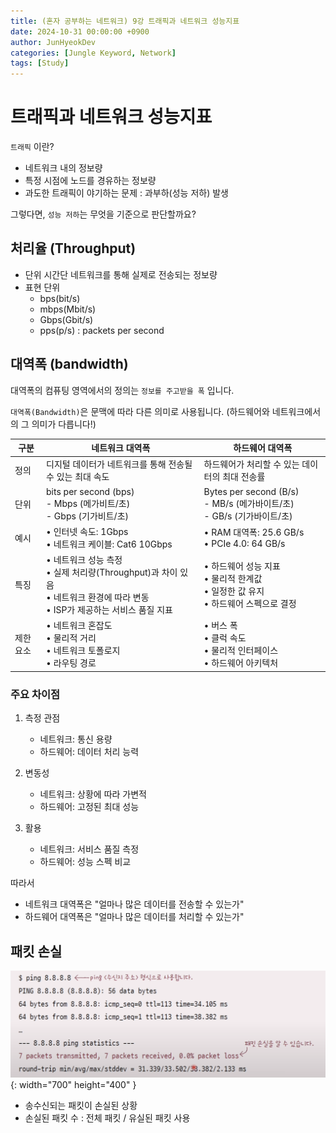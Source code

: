 ```yaml
---
title: (혼자 공부하는 네트워크) 9강 트래픽과 네트워크 성능지표
date: 2024-10-31 00:00:00 +0900
author: JunHyeokDev
categories: [Jungle Keyword, Network]
tags: [Study]
---
```


# 트래픽과 네트워크 성능지표

`트래픽` 이란?
- 네트워크 내의 정보량
- 특정 시점에 노드를 경유하는 정보량
- 과도한 트래픽이 야기하는 문제 : 과부하(성능 저하) 발생

그렇다면, `성능 저하`는 무엇을 기준으로 판단할까요?

## 처리율 (Throughput)

- 단위 시간단 네트워크를 통해 실제로 전송되는 정보량
- 표현 단위
  - bps(bit/s)
  - mbps(Mbit/s) 
  - Gbps(Gbit/s)
  - pps(p/s) : packets per second

## 대역폭 (bandwidth)

대역폭의 컴퓨팅 영역에서의 정의는 `정보를 주고받을 폭` 입니다.

`대역폭(Bandwidth)`은 문맥에 따라 다른 의미로 사용됩니다. (하드웨어와 네트워크에서의 그 의미가 다릅니다!)

| 구분 | 네트워크 대역폭 | 하드웨어 대역폭 |
|------|----------------|-----------------|
| 정의 | 디지털 데이터가 네트워크를 통해 전송될 수 있는 최대 속도 | 하드웨어가 처리할 수 있는 데이터의 최대 전송률 |
| 단위 | bits per second (bps)<br>- Mbps (메가비트/초)<br>- Gbps (기가비트/초) | Bytes per second (B/s)<br>- MB/s (메가바이트/초)<br>- GB/s (기가바이트/초) |
| 예시 | • 인터넷 속도: 1Gbps<br>• 네트워크 케이블: Cat6 10Gbps | • RAM 대역폭: 25.6 GB/s<br>• PCIe 4.0: 64 GB/s |
| 특징 | • 네트워크 성능 측정<br>• 실제 처리량(Throughput)과 차이 있음<br>• 네트워크 환경에 따라 변동<br>• ISP가 제공하는 서비스 품질 지표 | • 하드웨어 성능 지표<br>• 물리적 한계값<br>• 일정한 값 유지<br>• 하드웨어 스펙으로 결정 |
| 제한요소 | • 네트워크 혼잡도<br>• 물리적 거리<br>• 네트워크 토폴로지<br>• 라우팅 경로 | • 버스 폭<br>• 클럭 속도<br>• 물리적 인터페이스<br>• 하드웨어 아키텍처 |

### 주요 차이점
1. 측정 관점
   - 네트워크: 통신 용량
   - 하드웨어: 데이터 처리 능력

2. 변동성
   - 네트워크: 상황에 따라 가변적
   - 하드웨어: 고정된 최대 성능

3. 활용
   - 네트워크: 서비스 품질 측정
   - 하드웨어: 성능 스펙 비교

따라서
- 네트워크 대역폭은 "얼마나 많은 데이터를 전송할 수 있는가"
- 하드웨어 대역폭은 "얼마나 많은 데이터를 처리할 수 있는가"

## 패킷 손실

![Desktop View](/assets/packet_loss.png){: width="700" height="400" }

- 송수신되는 패킷이 손실된 상황
- 손실된 패킷 수 : 전체 패킷 / 유실된 패킷 사용